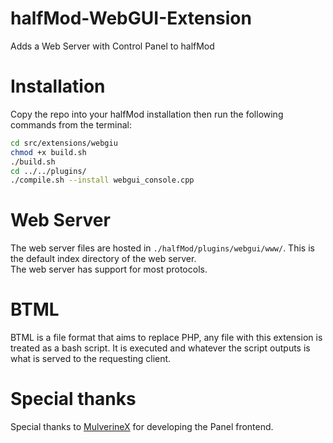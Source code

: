 # halfMod-WebGUI-Extension
Adds a Web Server with Control Panel to halfMod

# Installation
Copy the repo into your halfMod installation then run the following commands from the terminal:
```sh
cd src/extensions/webgiu
chmod +x build.sh
./build.sh
cd ../../plugins/
./compile.sh --install webgui_console.cpp
```

# Web Server
The web server files are hosted in `./halfMod/plugins/webgui/www/`. This is the default index directory of the web server.  
The web server has support for most protocols.

# BTML
BTML is a file format that aims to replace PHP, any file with this extension is treated as a bash script. It is executed and whatever the script outputs is what is served to the requesting client.

# Special thanks
Special thanks to [MulverineX](https://github.com/MulverineX) for developing the Panel frontend.
